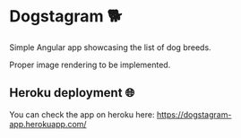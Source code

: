 # Dogstagram 🐕

Simple Angular app showcasing the list of dog breeds.

Proper image rendering to be implemented.

## Heroku deployment 🌐

You can check the app on heroku here: https://dogstagram-app.herokuapp.com/
